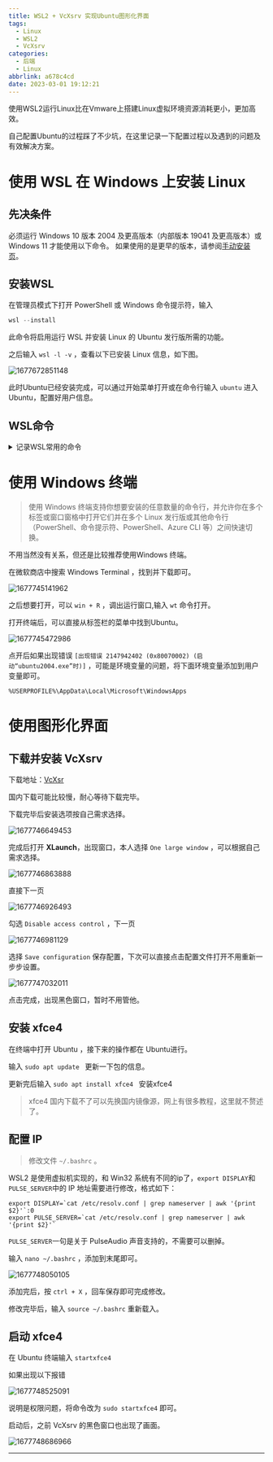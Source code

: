 ```yaml
---
title: WSL2 + VcXsrv 实现Ubuntu图形化界面
tags:
  - Linux
  - WSL2
  - VcXsrv
categories:
  - 后端
  - Linux
abbrlink: a678c4cd
date: 2023-03-01 19:12:21
---
```

使用WSL2运行Linux比在Vmware上搭建Linux虚拟环境资源消耗更小，更加高效。

自己配置Ubuntu的过程踩了不少坑，在这里记录一下配置过程以及遇到的问题及有效解决方案。

<!-- more -->

# 使用 WSL 在 Windows 上安装 Linux

## 先决条件

必须运行 Windows 10 版本 2004 及更高版本（内部版本 19041 及更高版本）或 Windows 11 才能使用以下命令。 如果使用的是更早的版本，请参阅[手动安装页](https://learn.microsoft.com/zh-cn/windows/wsl/install-manual)。

## 安装WSL

在管理员模式下打开 PowerShell 或 Windows 命令提示符，输入

```powershell
wsl --install
```

此命令将启用运行 WSL 并安装 Linux 的 Ubuntu 发行版所需的功能。

之后输入 `wsl -l -v` ，查看以下已安装 Linux 信息，如下图。

![1677672851148](1677672851148.png)

此时Ubuntu已经安装完成，可以通过开始菜单打开或在命令行输入 `ubuntu` 进入Ubuntu，配置好用户信息。

## WSL命令

<details>
<summary>记录WSL常用的命令</summary>

**安装**

```powershell
wsl --install
```

安装 WSL 和 Linux 的默认 Ubuntu 发行版。还可以使用此命令通过运行 `wsl --install <Distribution Name>` 来安装其他 Linux 发行版。 若要获取发行版名称的有效列表，请运行 `wsl --list --online`。

选项包括：

* `--distribution`：指定要安装的 Linux 发行版。 可以通过运行 `wsl --list --online` 来查找可用的发行版。
* `--no-launch`：安装 Linux 发行版，但不自动启动它。
* `--web-download`：通过联机渠道安装，而不是使用 Microsoft Store 安装。

未安装 WSL 时，选项包括：

* `--inbox`：使用 Windows 组件（而不是 Microsoft Store）安装 WSL。 *（WSL 更新将通过 Windows 更新接收，而不是通过 Microsoft Store 中推送的可用更新来接收）。*
* `--enable-wsl1`：在安装 Microsoft Store 版本的 WSL 的过程中也启用“适用于 Linux 的 Windows 子系统”可选组件，从而启用 WSL 1。
* `--no-distribution`：安装 WSL 时不安装发行版。

**列出可用的 Linux 发行版**

```powershell
wsl --list --online
```

查看可通过在线商店获得的 Linux 发行版列表。 此命令也可输入为：`wsl -l -o`。

**列出已安装的 Linux 发行版**

```powershell
wsl --list --verbose
```

查看安装在 Windows 计算机上的 Linux 发行版列表，其中包括状态（发行版是正在运行还是已停止）和运行发行版的 WSL 版本（WSL 1 或 WSL 2）。此命令也可输入为：`wsl -l -v`。 可与 list 命令一起使用的其他选项包括：`--all`（列出所有发行版）、`--running`（仅列出当前正在运行的发行版）或 `--quiet`（仅显示发行版名称）。

**将 WSL 版本设置为 1 或 2**

```powershell
wsl --set-version <distribution name> <versionNumber>
```

若要指定运行 Linux 发行版的 WSL 版本（1 或 2），请将 `<distribution name>` 替换为发行版的名称，并将 `<versionNumber>` 替换为 1 或 2。

**设置默认 WSL 版本**

```powershell
wsl --set-default-version <Version>
```

若要将默认版本设置为 WSL 1 或 WSL 2，请将 `<Version>` 替换为数字 1 或 2，表示对于安装新的 Linux 发行版，你希望默认使用哪个版本的 WSL。 例如，`wsl --set-default-version 2`。

**设置默认 Linux 发行版**

```powershell
wsl --set-default <Distribution Name>
```

若要设置 WSL 命令将用于运行的默认 Linux 发行版，请将 `<Distribution Name>` 替换为你首选的 Linux 发行版的名称。

**更新 WSL**

```powershell
wsl --update
```

将 WSL 版本更新到最新版本。 选项包括：

* `--web-download`：从 GitHub 而不是 Microsoft Store 下载最新更新。

**检查 WSL 状态**

```powershell
wsl --status
```

查看有关 WSL 配置的常规信息，例如默认发行版类型、默认发行版和内核版本。

**设置默认 WSL 版本**

```powershell
wsl --set-default-version <Version>
```

检查有关 WSL 及其组件的版本信息。

**Help 命令**

```powershell
wsl --help
```

查看 WSL 中可用的选项和命令列表。

**关闭**

```powershell
wsl --shutdown
```

立即终止所有正在运行的发行版和 WSL 2 轻量级实用工具虚拟机。 在需要重启 WSL 2 虚拟机环境的情形下，例如更改内存使用限制或更改 .wslconfig 文件，可能必须使用此命令。

**将目录更改为主页**

```powershell
wsl ~
```

`~` 可与 wsl 一起使用，以在用户的主目录中启动。 若要在 WSL 命令提示符中从任何目录跳回到主目录，可使用命令 `cd ~`。

</details>

# 使用 Windows 终端

> 使用 Windows 终端支持你想要安装的任意数量的命令行，并允许你在多个标签或窗口窗格中打开它们并在多个 Linux 发行版或其他命令行（PowerShell、命令提示符、PowerShell、Azure CLI 等）之间快速切换。

不用当然没有关系，但还是比较推荐使用Windows 终端。

在微软商店中搜索 Windows Terminal ，找到并下载即可。

![1677745141962](1677745141962.png)

之后想要打开，可以 `win + R` ，调出运行窗口,输入 `wt` 命令打开。

打开终端后，可以直接从标签栏的菜单中找到Ubuntu。

![1677745472986](1677745472986.png)

点开后如果出现错误 `[出现错误 2147942402 (0x80070002) (启动“ubuntu2004.exe”时)]` ，可能是环境变量的问题，将下面环境变量添加到用户变量即可。

```
%USERPROFILE%\AppData\Local\Microsoft\WindowsApps
```

# 使用图形化界面

## 下载并安装 **VcXsrv**

下载地址：[VcXsr](https://sourceforge.net/projects/vcxsrv/)

国内下载可能比较慢，耐心等待下载完毕。

下载完毕后安装选项按自己需求选择。

![1677746649453](1677746649453.png)

完成后打开 **XLaunch**，出现窗口，本人选择 `One large window` ，可以根据自己需求选择。

![1677746863888](1677746863888.png)

直接下一页

![1677746926493](1677746926493.png)

勾选 `Disable access control` ，下一页

![1677746981129](1677746981129.png)


选择 `Save configuration` 保存配置，下次可以直接点击配置文件打开不用重新一步步设置。

![1677747032011](1677747032011.png)

点击完成，出现黑色窗口，暂时不用管他。

## 安装 **xfce4**

在终端中打开 Ubuntu ，接下来的操作都在 Ubuntu进行。

输入 `sudo apt update ` 更新一下包的信息。

更新完后输入 `sudo apt install xfce4 ` 安装xfce4

> xfce4 国内下载不了可以先换国内镜像源，网上有很多教程，这里就不赘述了。

## 配置 IP

> 修改文件 `~/.bashrc` 。

WSL2 是使用虚拟机实现的，和 Win32 系统有不同的ip了，`export DISPLAY`和 `PULSE_SERVER`中的 IP 地址需要进行修改，格式如下：

```
export DISPLAY=`cat /etc/resolv.conf | grep nameserver | awk '{print $2}'`:0
export PULSE_SERVER=`cat /etc/resolv.conf | grep nameserver | awk '{print $2}'`
```

`PULSE_SERVER`一句是关于 PulseAudio 声音支持的，不需要可以删掉。

输入 `nano ~/.bashrc` ，添加到末尾即可。

![1677748050105](1677748050105.png)

添加完后，按 `ctrl + X` ，回车保存即可完成修改。

修改完毕后，输入 `source ~/.bashrc` 重新载入。

## 启动 xfce4

在 Ubuntu 终端输入 `startxfce4` 

如果出现以下报错

![1677748525091](1677748525091.png)

说明是权限问题，将命令改为 `sudo startxfce4` 即可。

启动后，之前 VcXsrv 的黑色窗口也出现了画面。

![1677748686966](1677748686966.png)



---

<!-- Q.E.D. -->
